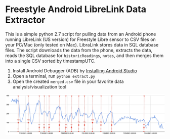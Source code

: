 # Freestyle Android LibreLink Data Extractor
This is a simple python 2.7 script for pulling data from an Android phone running LibreLink (US version) for Freestyle Libre sensor to CSV files on your PC/Mac (only tested on Mac). LibraLink stores data in SQL database files.  The script downloads the data from the phone, extracts the data, reads the SQL database for `historicReadings`, `notes`, and then merges them into a single CSV sorted by timestampUTC.

1. Install Android Debugger (ADB) by [Installing Android Studio](https://developer.android.com/studio)
2. Open a terminal, run `python extract.py`
3. Open the created `merged.csv` file in your favorite data analysis/visualization tool

![chart](https://github.com/jcl5m1/freestyle_libre_extractor/blob/main/chart.jpg?raw=true)
